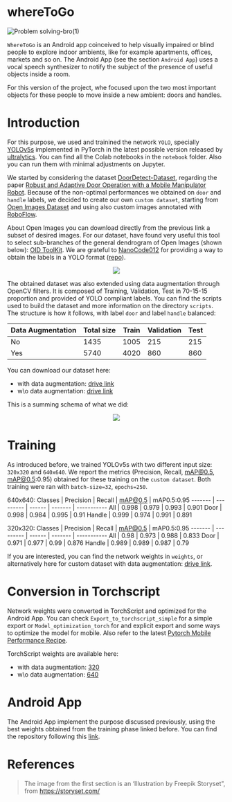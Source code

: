 # whereToGo
![Problem solving-bro(1)](https://user-images.githubusercontent.com/50915778/119220078-ec9fb280-bae8-11eb-9843-946f83acef35.png)

`WhereToGo` is an Android app coinceived to help visually impaired or blind people to explore indoor ambients, like for example apartments, offices, markets and so on. The Android App (see the section `Android App`) uses a vocal speech synthesizer to notify the subject of the presence of useful objects inside a room. 

For this version of the project, whe focused upon the two most important objects for these people to move inside a new ambient: doors and handles.

# Introduction
For this purpose, we used and trainined the network `YOLO`, specially [YOLOv5s](https://github.com/ultralytics/yolov5) implemented in PyTorch in the latest possible version released by [ultralytics](https://ultralytics.com/). You can find all the Colab notebooks in the `notebook` folder. Also you can run them with minimal adjustments on Jupyter.

We started by considering the dataset [DoorDetect-Dataset](https://github.com/MiguelARD/DoorDetect-Dataset), regarding the paper [Robust and Adaptive Door Operation with a Mobile Manipulator Robot](https://arxiv.org/abs/1902.09051). Because of the non-optimal performances we obtained on `door` and `handle` labels, we decided to create our own `custom dataset`, starting from [Open Images Dataset](https://storage.googleapis.com/openimages/web/index.html) and using also custom images annotated with [RoboFlow](https://roboflow.com/).

About Open Images you can download directly from the previous link a subset of desired images. For our dataset, have found very useful this tool to select sub-branches of the general dendrogram of Open Images (shown below): [OID ToolKit](https://github.com/EscVM/OIDv4_ToolKit). We are grateful to [NanoCode012](https://github.com/NanoCode012) for providing a way to obtain the labels in a YOLO format ([repo](https://github.com/NanoCode012/OIDv6_ToolKit_Download_Open_Images_Support_Yolo_Format.git)).

<p align="center">
  <img src="https://user-images.githubusercontent.com/50915778/119223345-2973a580-baf9-11eb-947d-940af23bbe0c.png">
</p>

The obtained dataset was also extended using data augmentation through OpenCV filters. It is composed of Training, Validation, Test in 70-15-15 proportion and provided of YOLO compliant labels. You can find the scripts used to build the dataset and more information on the directory `scripts`. The structure is how it follows, with label `door` and label `handle` balanced:

Data Augmentation | Total size | Train | Validation | Test
-------------- | ---------- | ----- | ---------- | ----
No | 1435 | 1005 | 215 | 215
Yes | 5740 | 4020 | 860 | 860

You can download our dataset here:
* with data augmentation: [drive link](https://drive.google.com/file/d/1FP9JiH5007FYb1c1I9NiMXqRGcvs1FgE/view?usp=sharing)
* w\o data augmentation: [drive link](https://drive.google.com/file/d/10lpGb3cVTmKh2YXOxObq_v61ImeliROf/view?usp=sharing)

This is a summing schema of what we did:

<p align="center">
  <img src="https://github.com/virtualms/whereToGo/blob/main/demoPics/sisdig_workflow.jpg">
</p>

# Training
As introduced before, we trained YOLOv5s with two different input size: `320x320` and `640x640`. We report the metrics (Precision, Recall, mAP@0.5, mAP@0.5:0.95) obtained for these training on the `custom dataset`. Both training were ran with `batch-size=32`, `epochs=250`.

640x640:
Classes | Precision | Recall | mAP@0.5 | mAP0.5:0.95
------- | --------- | ------ | ------- | -----------
All | 0.998 | 0.979 | 0.993 | 0.901
Door | 0.998 | 0.984 | 0.995 | 0.91
Handle | 0.999 | 0.974 | 0.991 | 0.891

320x320:
Classes | Precision | Recall | mAP@0.5 | mAP0.5:0.95
------- | --------- | ------ | ------- | -----------
All | 0.98 | 0.973 | 0.988 | 0.833
Door | 0.971 | 0.977 | 0.99 | 0.876
Handle | 0.989 | 0.989 | 0.987 | 0.79

If you are interested, you can find the network weights in `weights`, or alternatively here for custom dataset with data augmentation: [drive link](https://drive.google.com/drive/folders/1W5yXhwJ8yTndKcrgqteBQXrmCLoTdsWv?usp=sharing).

# Conversion in Torchscript
Network weights were converted in TorchScript and optimized for the Android App. You can check `Export_to_torchscript_simple` for a simple export or `Model_optimization_torch` for and explicit export and some ways to optimize the model for mobile. Also refer to the latest [Pytorch Mobile Performance Recipe](https://pytorch.org/tutorials/recipes/mobile_perf.html?highlight=mobile).

TorchScript weights are available here:
* with data augmentation: [320](https://drive.google.com/file/d/1-OEeQ3bsIkjnCDLhiXPziKCdOU_sHCLH/view?usp=sharing)
* w\o data augmentation: [640](https://drive.google.com/file/d/1-KceBOglxJCBCVGx5MXBpItcteOyo2ZF/view?usp=sharing) 
 
# Android App
The Android App implement the purpose discussed previously, using the best weights obtained from the training phase linked before. You can find the repository following this [link](https://github.com/EugeCe/WhereToGo_SistemiDigitali).

# References
> The image from the first section is an ‘Illustration by Freepik Storyset", from https://storyset.com/ 
